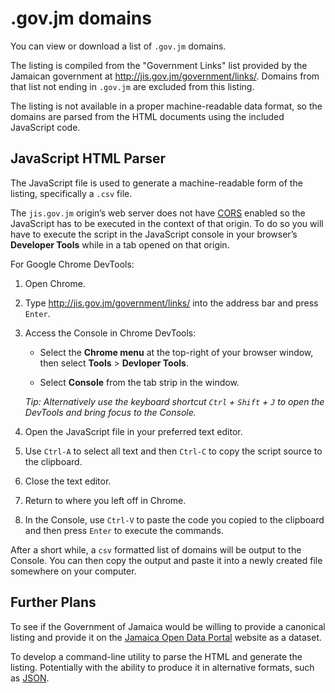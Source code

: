 # .gov.jm domains

You can view or download a list of `.gov.jm` domains.

The listing is compiled from the "Government Links" list provided by the
Jamaican government at <http://jis.gov.jm/government/links/>. Domains from that
list not ending in `.gov.jm` are excluded from this listing.

The listing is not available in a proper machine-readable data format, so the
domains are parsed from the HTML documents using the included JavaScript code.

## JavaScript HTML Parser

The JavaScript file is used to generate a machine-readable form of the listing,
specifically a `.csv` file.

The `jis.gov.jm` origin’s web server does not have
[CORS](https://en.wikipedia.org/wiki/Cross-origin_resource_sharing) enabled so
the JavaScript has to be executed in the context of that origin. To do so you
will have to execute the script in the JavaScript console in your browser’s
**Developer Tools** while in a tab opened on that origin.

For Google Chrome DevTools:

1.  Open Chrome.
2.  Type <http://jis.gov.jm/government/links/> into the address bar and press
    `Enter`.
3.  Access the Console in Chrome DevTools:

    *   Select the **Chrome menu** at the top-right of your browser window, then
        select **Tools** > **Devloper Tools**.

    *   Select **Console** from the tab strip in the window.

    *Tip: Alternatively use the keyboard shortcut `Ctrl` + `Shift` + `J` to
    open the DevTools and bring focus to the Console.*
4.  Open the JavaScript file in your preferred text editor.
5.  Use `Ctrl-A` to select all text and then `Ctrl-C` to copy the script source
    to the clipboard.
6.  Close the text editor.
7.  Return to where you left off in Chrome.
8.  In the Console, use `Ctrl-V` to paste the code you copied to the clipboard
    and then press `Enter` to execute the commands.

After a short while, a `csv` formatted list of domains will be output to the
Console. You can then copy the output and paste it into a newly created file
somewhere on your computer.

## Further Plans

To see if the Government of Jamaica would be willing to provide a canonical
listing and provide it on the [Jamaica Open Data Portal](http://data.gov.jm)
website as a dataset.

To develop a command-line utility to parse the HTML and generate the listing.
Potentially with the ability to produce it in alternative formats, such as
[JSON](http://json.org).
